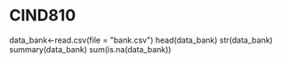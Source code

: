 # CIND810
data_bank<-read.csv(file = "bank.csv")
head(data_bank)
str(data_bank)
summary(data_bank)
sum(is.na(data_bank))
